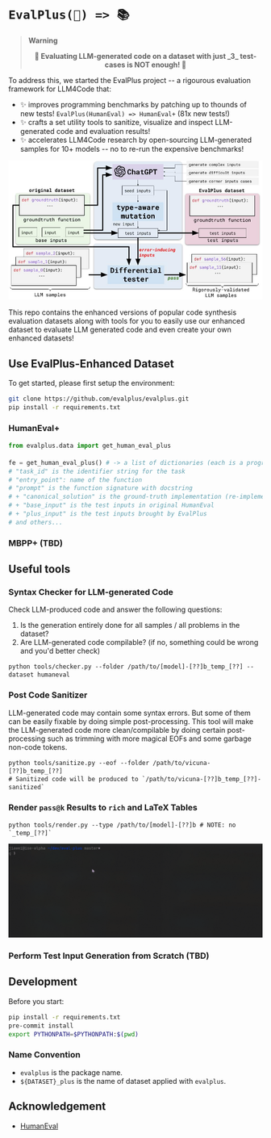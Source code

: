 # `EvalPlus(📖) => 📚`

> **Warning** 
> <div align="center">
> <b>
> 🚨 Evaluating LLM-generated code on a dataset with just _3_ test-cases is NOT enough! 🚨
> </b>
> </div>

To address this, we started the EvalPlus project -- a rigourous evaluation framework for LLM4Code that:

+ ✨ improves programming benchmarks by patching up to thounds of new tests! `EvalPlus(HumanEval) => HumanEval+` (81x new tests!)
+ ✨ crafts a set utility tools to sanitize, visualize and inspect LLM-generated code and evaluation results!
+ ✨ accelerates LLM4Code research by open-sourcing LLM-generated samples for 10+ models -- no to re-run the expensive benchmarks!

![](./gallary/evalplus_overview.jpg)

This repo contains the enhanced versions of popular code synthesis evaluation datasets along with tools for you to easily use our enhanced dataset to evaluate LLM generated code and even
create your own enhanced datasets!

## Use EvalPlus-Enhanced Dataset

To get started, please first setup the environment:

```bash
git clone https://github.com/evalplus/evalplus.git
pip install -r requirements.txt
```

### HumanEval+

```python
from evalplus.data import get_human_eval_plus

fe = get_human_eval_plus() # -> a list of dictionaries (each is a programming problem)
# "task_id" is the identifier string for the task
# "entry_point": name of the function
# "prompt" is the function signature with docstring
# + "canonical_solution" is the ground-truth implementation (re-implemented to fix bugs in HumanEval)
# + "base_input" is the test inputs in original HumanEval
# + "plus_input" is the test inputs brought by EvalPlus
# and others...
```

### MBPP+ (TBD)


## Useful tools

### Syntax Checker for LLM-generated Code

Check LLM-produced code and answer the following questions:

1. Is the generation entirely done for all samples / all problems in the dataset?
2. Are LLM-generated code compilable? (if no, something could be wrong and you'd better check)

```shell
python tools/checker.py --folder /path/to/[model]-[??]b_temp_[??] --dataset humaneval
```

### Post Code Sanitizer

LLM-generated code may contain some syntax errors.
But some of them can be easily fixable by doing simple post-processing.
This tool will make the LLM-generated code more clean/compilable by doing certain post-processing such as trimming with more magical EOFs and some garbage non-code tokens.

```shell
python tools/sanitize.py --eof --folder /path/to/vicuna-[??]b_temp_[??]
# Sanitized code will be produced to `/path/to/vicuna-[??]b_temp_[??]-sanitized`
```

### Render `pass@k` Results to `rich` and LaTeX Tables

```shell
python tools/render.py --type /path/to/[model]-[??]b # NOTE: no `_temp_[??]`
```

![](./gallary/render.gif)

### Perform Test Input Generation from Scratch (TBD)


## Development

Before you start:

```bash
pip install -r requirements.txt
pre-commit install
export PYTHONPATH=$PYTHONPATH:$(pwd)
```

### Name Convention

- `evalplus` is the package name.
- `${DATASET}_plus` is the name of dataset applied with `evalplus`.


## Acknowledgement

- [HumanEval](https://github.com/openai/human-eval)
